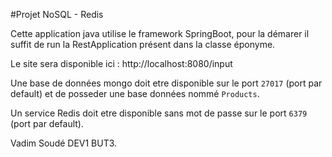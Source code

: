 #Projet NoSQL - Redis

Cette application java utilise le framework SpringBoot, pour la démarer il suffit de run la RestApplication présent dans la classe éponyme.

Le site sera disponible ici : http://localhost:8080/input

Une base de données mongo doit etre disponible sur le port `27017` (port par default) et de posseder une base données nommé `Products`.

Un service Redis doit etre disponible sans mot de passe sur le port `6379` (port par default).

Vadim Soudé DEV1 BUT3.
